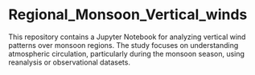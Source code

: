 # Regional_Monsoon_Vertical_winds
This repository contains a Jupyter Notebook for analyzing vertical wind patterns over monsoon regions. The study focuses on understanding atmospheric circulation, particularly during the monsoon season, using reanalysis or observational datasets.
